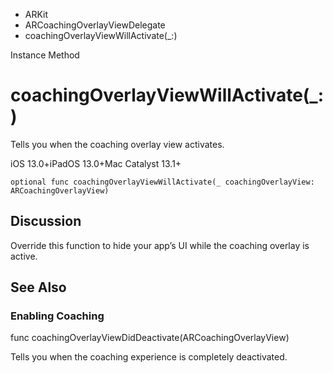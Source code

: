 

- ARKit
- ARCoachingOverlayViewDelegate
-  coachingOverlayViewWillActivate(\_:) 

Instance Method

# coachingOverlayViewWillActivate(\_:)

Tells you when the coaching overlay view activates.

iOS 13.0+iPadOS 13.0+Mac Catalyst 13.1+

``` source
optional func coachingOverlayViewWillActivate(_ coachingOverlayView: ARCoachingOverlayView)
```

## Discussion

Override this function to hide your app’s UI while the coaching overlay is active.

## See Also

### Enabling Coaching

func coachingOverlayViewDidDeactivate(ARCoachingOverlayView)

Tells you when the coaching experience is completely deactivated.

